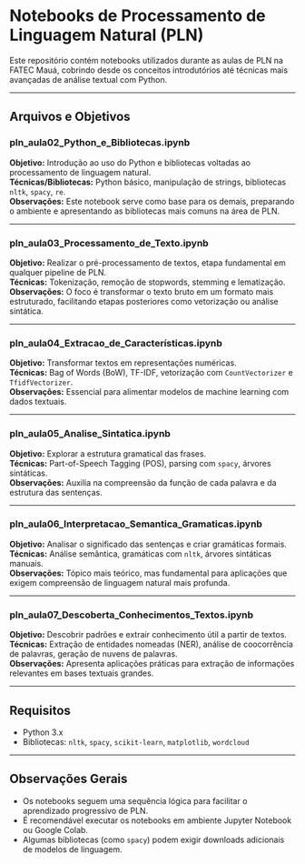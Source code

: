 # Notebooks de Processamento de Linguagem Natural (PLN)

Este repositório contém notebooks utilizados durante as aulas de PLN na FATEC Mauá, cobrindo desde os conceitos introdutórios até técnicas mais avançadas de análise textual com Python.

---

## Arquivos e Objetivos

### pln_aula02_Python_e_Bibliotecas.ipynb
**Objetivo:** Introdução ao uso do Python e bibliotecas voltadas ao processamento de linguagem natural.  
**Técnicas/Bibliotecas:** Python básico, manipulação de strings, bibliotecas `nltk`, `spacy`, `re`.  
**Observações:** Este notebook serve como base para os demais, preparando o ambiente e apresentando as bibliotecas mais comuns na área de PLN.

---

### pln_aula03_Processamento_de_Texto.ipynb
**Objetivo:** Realizar o pré-processamento de textos, etapa fundamental em qualquer pipeline de PLN.  
**Técnicas:** Tokenização, remoção de stopwords, stemming e lematização.  
**Observações:** O foco é transformar o texto bruto em um formato mais estruturado, facilitando etapas posteriores como vetorização ou análise sintática.

---

### pln_aula04_Extracao_de_Características.ipynb
**Objetivo:** Transformar textos em representações numéricas.  
**Técnicas:** Bag of Words (BoW), TF-IDF, vetorização com `CountVectorizer` e `TfidfVectorizer`.  
**Observações:** Essencial para alimentar modelos de machine learning com dados textuais.

---

### pln_aula05_Analise_Sintatica.ipynb
**Objetivo:** Explorar a estrutura gramatical das frases.  
**Técnicas:** Part-of-Speech Tagging (POS), parsing com `spacy`, árvores sintáticas.  
**Observações:** Auxilia na compreensão da função de cada palavra e da estrutura das sentenças.

---

### pln_aula06_Interpretacao_Semantica_Gramaticas.ipynb
**Objetivo:** Analisar o significado das sentenças e criar gramáticas formais.  
**Técnicas:** Análise semântica, gramáticas com `nltk`, árvores sintáticas manuais.  
**Observações:** Tópico mais teórico, mas fundamental para aplicações que exigem compreensão de linguagem natural mais profunda.

---

### pln_aula07_Descoberta_Conhecimentos_Textos.ipynb
**Objetivo:** Descobrir padrões e extrair conhecimento útil a partir de textos.  
**Técnicas:** Extração de entidades nomeadas (NER), análise de coocorrência de palavras, geração de nuvens de palavras.  
**Observações:** Apresenta aplicações práticas para extração de informações relevantes em bases textuais grandes.

---


## Requisitos
- Python 3.x  
- Bibliotecas: `nltk`, `spacy`, `scikit-learn`, `matplotlib`, `wordcloud`

---

## Observações Gerais
- Os notebooks seguem uma sequência lógica para facilitar o aprendizado progressivo de PLN.
- É recomendável executar os notebooks em ambiente Jupyter Notebook ou Google Colab.
- Algumas bibliotecas (como `spacy`) podem exigir downloads adicionais de modelos de linguagem.
